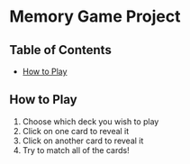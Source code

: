 # Memory Game Project

## Table of Contents

* [How to Play](#how-to-play)

## How to Play

1. Choose which deck you wish to play
2. Click on one card to reveal it
3. Click on another card to reveal it
4. Try to match all of the cards!
